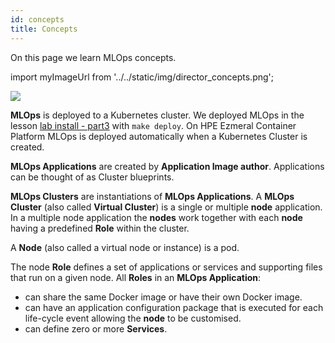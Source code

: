 ```yaml
---
id: concepts 
title: Concepts
---
```


On this page we learn MLOps concepts.

import myImageUrl from '../../static/img/director_concepts.png';

<img src={myImageUrl}/>

**MLOps** is deployed to a Kubernetes cluster.  We deployed MLOps in the lesson [lab install - part3](/docs/lab/install3) with `make deploy`.  On HPE Ezmeral Container Platform MLOps is deployed automatically when a Kubernetes Cluster is created.

**MLOps Applications** are created by **Application Image author**.  Applications can be thought of as Cluster blueprints. 

**MLOps Clusters** are instantiations of **MLOps Applications**.  A **MLOps Cluster** (also called **Virtual Cluster**) is a single or multiple **node** application.  In a multiple node application the **nodes** work together with each **node** having a predefined **Role** within the cluster.

A **Node** (also called a virtual node or instance) is a pod.

The node **Role** defines a set of applications or services and supporting files that run on a given node.  All **Roles** in an **MLOps Application**:
  - can share the same Docker image or have their own Docker image.
  - can have an application configuration package that is executed for each life-cycle event allowing the **node** to be customised.
  - can define zero or more **Services**.
